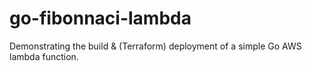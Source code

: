 # go-fibonnaci-lambda

Demonstrating the build & (Terraform) deployment of a simple Go AWS lambda function.
